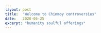 ```yaml
---
layout: post
title:  "Welcome to Chinmoy controversies"
date:   2020-06-25
excerpt: "humanity soulful offerings"
---
```

